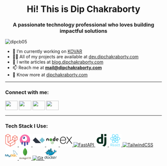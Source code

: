 <h1 align="center">Hi! This is Dip Chakraborty</h1>
<h3 align="center">A passionate technology professional who loves building impactful solutions</h3>

<p align="left">
  <img src="https://komarev.com/ghpvc/?username=dipcb05&label=Profile%20views&color=0e75b6&style=flat" alt="dipcb05" />
</p>

- 🔭 I’m currently working on [KOVAR](https://github.com/dipcb05/kovar)  
- 👨‍💻 All of my projects are available at [dev.dipchakraborty.com](https://dev.dipchakraborty.com)  
- 📝 I write articles at [blog.dipchakraborty.com](https://blog.dipchakraborty.com)  
- 📫 Reach me at **mail@dipchakraborty.com**  
- 📄 Know more at [dipchakraborty.com](https://dipchakraborty.com)  

---

<h3 align="left">Connect with me:</h3>
<p align="left">
  <a href="https://codepen.io/dipcb05" target="blank"><img src="https://raw.githubusercontent.com/rahuldkjain/github-profile-readme-generator/master/src/images/icons/Social/codepen.svg" height="30" width="40" /></a>
  <a href="https://linkedin.com/in/dipcb05" target="blank"><img src="https://raw.githubusercontent.com/rahuldkjain/github-profile-readme-generator/master/src/images/icons/Social/linked-in-alt.svg" height="30" width="40" /></a>
  <a href="https://instagram.com/dipcb05" target="blank"><img src="https://raw.githubusercontent.com/rahuldkjain/github-profile-readme-generator/master/src/images/icons/Social/instagram.svg" height="30" width="40" /></a>
  <a href="https://discord.gg/dipcb05" target="blank"><img src="https://raw.githubusercontent.com/rahuldkjain/github-profile-readme-generator/master/src/images/icons/Social/discord.svg" height="30" width="40" /></a>
</p>

---

<h3 align="left">Tech Stack I Use:</h3>
<p align="left">
  <!-- Backend -->
  <a href="https://laravel.com" target="_blank" rel="noreferrer">
    <img src="https://raw.githubusercontent.com/devicons/devicon/refs/heads/master/icons/laravel/laravel-original.svg" alt="Laravel" width="40" height="40"/>
  </a>
  <a href="https://livewire.laravel.com" target="_blank" rel="noreferrer">
    <img src="https://raw.githubusercontent.com/devicons/devicon/refs/heads/master/icons/livewire/livewire-original.svg" alt="Livewire" width="40" height="40"/>
  </a>
  <a href="https://alpinejs.dev" target="_blank" rel="noreferrer">
    <img src="https://raw.githubusercontent.com/devicons/devicon/refs/heads/master/icons/alpinejs/alpinejs-original.svg" alt="AlpineJS" width="40" height="40"/>
  </a>
  <a href="https://nodejs.org" target="_blank" rel="noreferrer">
    <img src="https://raw.githubusercontent.com/devicons/devicon/master/icons/nodejs/nodejs-original-wordmark.svg" alt="Node.js" width="40" height="40"/>
  </a>
  <a href="https://expressjs.com" target="_blank" rel="noreferrer">
    <img src="https://raw.githubusercontent.com/devicons/devicon/refs/heads/master/icons/express/express-original.svg" alt="ExpressJS" width="40" height="40"/>
  </a>
  <a href="https://fastapi.tiangolo.com/" target="_blank" rel="noreferrer">
    <img src="https://cdn.worldvectorlogo.com/logos/fastapi.svg" alt="FastAPI" width="40" height="40"/>
  </a>
  <a href="https://www.djangoproject.com/" target="_blank" rel="noreferrer">
    <img src="https://raw.githubusercontent.com/devicons/devicon/master/icons/django/django-plain.svg" alt="Django" width="40" height="40"/>
  </a>

  <!-- Frontend -->
  <a href="https://reactjs.org" target="_blank" rel="noreferrer">
    <img src="https://raw.githubusercontent.com/devicons/devicon/master/icons/react/react-original-wordmark.svg" alt="ReactJS" width="40" height="40"/>
  </a>
  <a href="https://tailwindcss.com/" target="_blank" rel="noreferrer">
    <img src="https://www.vectorlogo.zone/logos/tailwindcss/tailwindcss-icon.svg" alt="TailwindCSS" width="40" height="40"/>
  </a>

  <!-- Databases -->
  <a href="https://www.mysql.com/" target="_blank" rel="noreferrer">
    <img src="https://raw.githubusercontent.com/devicons/devicon/master/icons/mysql/mysql-original-wordmark.svg" alt="MySQL" width="40" height="40"/>
  </a>
  <a href="https://www.mongodb.com/" target="_blank" rel="noreferrer">
    <img src="https://raw.githubusercontent.com/devicons/devicon/master/icons/mongodb/mongodb-original-wordmark.svg" alt="MongoDB" width="40" height="40"/>
  </a>

  <!-- DevOps & Tools -->
  <a href="https://git-scm.com/" target="_blank" rel="noreferrer">
    <img src="https://www.vectorlogo.zone/logos/git-scm/git-scm-icon.svg" alt="Git" width="40" height="40"/>
  </a>
  <a href="https://www.docker.com/" target="_blank" rel="noreferrer">
    <img src="https://raw.githubusercontent.com/devicons/devicon/master/icons/docker/docker-original-wordmark.svg" alt="Docker" width="40" height="40"/>
  </a>
</p>
